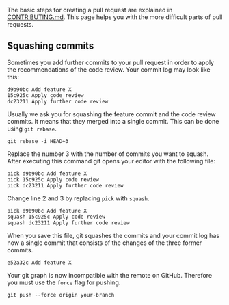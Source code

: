 The basic steps for creating a pull request are explained in [CONTRIBUTING.md](https://github.com/junit-team/junit/blob/master/CONTRIBUTING.md). This page helps you with the more difficult parts of pull requests.

## Squashing commits

Sometimes you add further commits to your pull request in order to apply the recommendations of the
code review. Your commit log may look like this:

    d9b90bc Add feature X
    15c925c Apply code review
    dc23211 Apply further code review

Usually we ask you for squashing the feature commit and the code review commits. It means that they
merged into a single commit. This can be done using `git rebase`.

    git rebase -i HEAD~3

Replace the number 3 with the number of commits you want to squash. After executing this command
git opens your editor with the following file:

    pick d9b90bc Add feature X
    pick 15c925c Apply code review
    pick dc23211 Apply further code review

Change line 2 and 3 by replacing `pick` with `squash`.

    pick d9b90bc Add feature X
    squash 15c925c Apply code review
    squash dc23211 Apply further code review

When you save this file, git squashes the commits and your commit log has now a single commit that
consists of the changes of the three former commits.

    e52a32c Add feature X

Your git graph is now incompatible with the remote on GitHub. Therefore you must use the `force`
flag for pushing.

    git push --force origin your-branch

